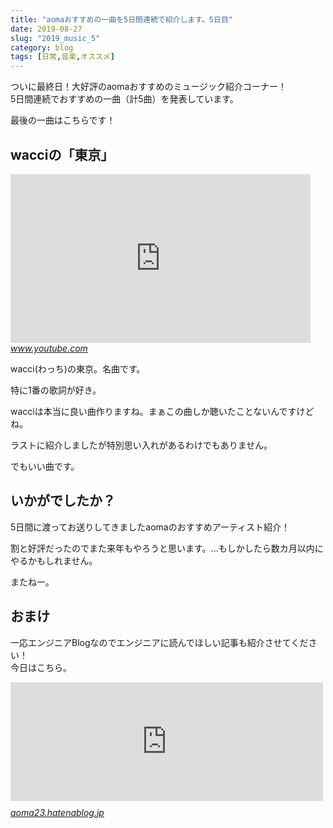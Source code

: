 ```yaml
---
title: "aomaおすすめの一曲を5日間連続で紹介します。5日目"
date: 2019-08-27
slug: "2019_music_5"
category: blog
tags: [日常,音楽,オススメ]
---
```

<p>ついに最終日！大好評のaomaおすすめのミュージック紹介コーナー！<br/>
5日間連続でおすすめの一曲（計5曲）を発表しています。</p>

<p>最後の一曲はこちらです！</p>

<h2>wacciの「東京」</h2>

<p><iframe width="480" height="270" src="https://www.youtube.com/embed/I4Bw19gi2j0?feature=oembed" frameborder="0" allow="accelerometer; autoplay; encrypted-media; gyroscope; picture-in-picture" allowfullscreen></iframe><cite class="hatena-citation"><a href="https://www.youtube.com/watch?v=I4Bw19gi2j0">www.youtube.com</a></cite></p>

<p>wacci(わっち)の東京。名曲です。</p>

<p>特に1番の歌詞が好き。</p>

<p>wacciは本当に良い曲作りますね。まぁこの曲しか聴いたことないんですけどね。</p>

<p>ラストに紹介しましたが特別思い入れがあるわけでもありません。</p>

<p>でもいい曲です。</p>

<h2>いかがでしたか？</h2>

<p>5日間に渡ってお送りしてきましたaomaのおすすめアーティスト紹介！</p>

<p>割と好評だったのでまた来年もやろうと思います。...もしかしたら数カ月以内にやるかもしれません。</p>

<p>またねー。</p>

<h2>おまけ</h2>

<p>一応エンジニアBlogなのでエンジニアに読んでほしい記事も紹介させてください！<br/>
今日はこちら。</p>

<p><iframe src="https://hatenablog-parts.com/embed?url=https%3A%2F%2Faoma23.hatenablog.jp%2Fentry%2Fedit_microsoft_office_by_google_drive" title="スプレッドシートでExcelファイルをExcelのまま編集できるようになったよ！ - aoma blog" class="embed-card embed-blogcard" scrolling="no" frameborder="0" style="display: block; width: 100%; height: 190px; max-width: 500px; margin: 10px 0px;"></iframe><cite class="hatena-citation"><a href="https://aoma23.hatenablog.jp/entry/edit_microsoft_office_by_google_drive">aoma23.hatenablog.jp</a></cite></p>

